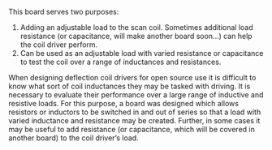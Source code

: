 This board serves two purposes:
1. Adding an adjustable load to the scan coil. Sometimes additional load resistance (or capacitance, will make another board soon...) can help the coil driver perform.
2. Can be used as an adjustable load with varied resistance or capacitance to test the coil over a range of inductances and resistances.

When designing deflection coil drivers for open source use it is difficult to know what sort of coil inductances they may be tasked with driving. It is necessary to evaluate their performance over a large range of inductive and resistive loads. For this purpose, a board was designed which allows resistors or inductors to be switched in and out of series so that a load with varied inductance and resistance may be created. Further, in some cases it may be useful to add resistance (or capacitance, which will be covered in another board) to the coil driver’s load. 
